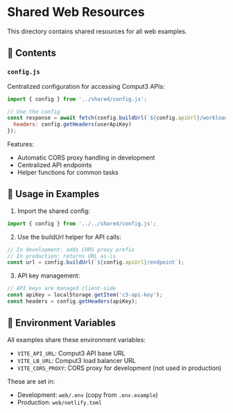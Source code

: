 # Shared Web Resources

This directory contains shared resources for all web examples.

## 📁 Contents

### `config.js`
Centralized configuration for accessing Comput3 APIs:

```javascript
import { config } from '../shared/config.js';

// Use the config
const response = await fetch(config.buildUrl(`${config.apiUrl}/workloads`), {
  headers: config.getHeaders(userApiKey)
});
```

Features:
- Automatic CORS proxy handling in development
- Centralized API endpoints
- Helper functions for common tasks

## 🔧 Usage in Examples

1. Import the shared config:
```javascript
import { config } from '../../shared/config.js';
```

2. Use the buildUrl helper for API calls:
```javascript
// In development: adds CORS proxy prefix
// In production: returns URL as-is
const url = config.buildUrl(`${config.apiUrl}/endpoint`);
```

3. API key management:
```javascript
// API keys are managed client-side
const apiKey = localStorage.getItem('c3-api-key');
const headers = config.getHeaders(apiKey);
```

## 📝 Environment Variables

All examples share these environment variables:
- `VITE_API_URL`: Comput3 API base URL
- `VITE_LB_URL`: Comput3 load balancer URL  
- `VITE_CORS_PROXY`: CORS proxy for development (not used in production)

These are set in:
- Development: `web/.env` (copy from `.env.example`)
- Production: `web/netlify.toml`